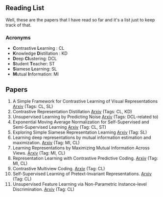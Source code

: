 ## Reading List

Well, these are the papers that I have read so far and it's a list just to keep track of that.

### Acronyms

- **C**ontrastive **L**earning : CL
- **K**nowledge **D**istillation : KD 
- **D**eep **Cl**ustering: DCL
- **S**tudent **T**eacher: ST
- **S**iamese **L**earning: SL
- **M**utual **I**nformation: MI

## Papers
1. A Simple Framework for Contrastive Learning of Visual Representations [Arxiv](https://arxiv.org/abs/2002.05709) (Tags: CL, SL)
2. Contrastive Representation Distillation [Arxiv](https://arxiv.org/abs/1910.10699) (Tags: CL, KD)
3. Unsupervised Learning by Predicting Noise [Arxiv](https://arxiv.org/abs/1704.05310) (Tags: DCL-related to)
4. Exponential Moving Average Normalization for Self-Supervised and Semi-Supervised Learning [Arxiv](https://arxiv.org/abs/2101.08482) (Tag: CL, ST)
5. Exploring Simple Siamese Representation Learning [Arxiv](https://arxiv.org/abs/2011.10566) (Tag: SL)
6. Learning deep representations by mutual information estimation and maximization. [Arxiv](https://arxiv.org/abs/1808.06670) (Tag: MI, CL)
7. Learning Representations by Maximizing Mutual Information Across Views. [Arxiv](https://arxiv.org/abs/1906.00910) (Tag: MI, CL)
8. Representation Learning with Contrastive Predictive Coding. [Arxiv](https://arxiv.org/pdf/1807.03748.pdf) (Tag: MI, CL)
11. Contrastive Multiview Coding. [Arxiv](https://arxiv.org/abs/1906.05849) (Tag: CL)
12. Self-Supervised Learning of Pretext-Invariant Representations. [Arxiv](https://arxiv.org/pdf/1912.01991v1.pdf) (Tag: CL)
13. Unsupervised Feature Learning via Non-Parametric Instance-level Discrimination. [Arxiv](https://arxiv.org/abs/1805.01978) (Tag: CL)




